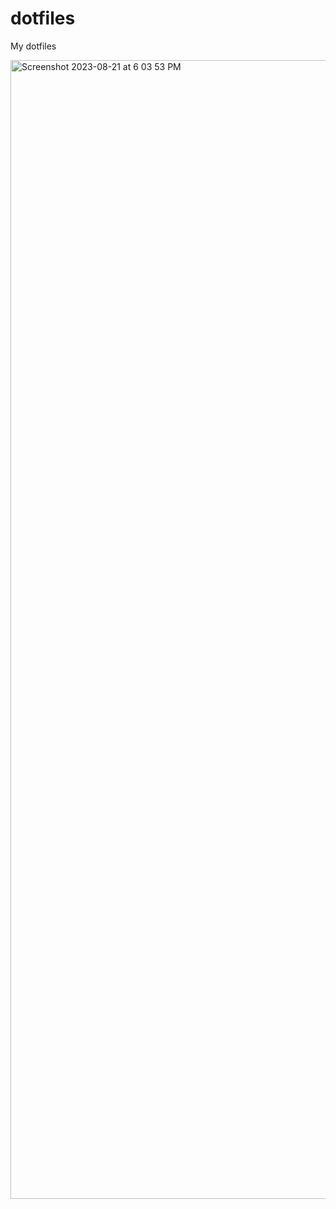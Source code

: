 # dotfiles
My dotfiles

<img width="1822" alt="Screenshot 2023-08-21 at 6 03 53 PM" src="https://github.com/montalvomiguelo/vim-tokyonight256/assets/5134470/4545e5fc-93bb-4d76-b808-acdc2fab3877">
